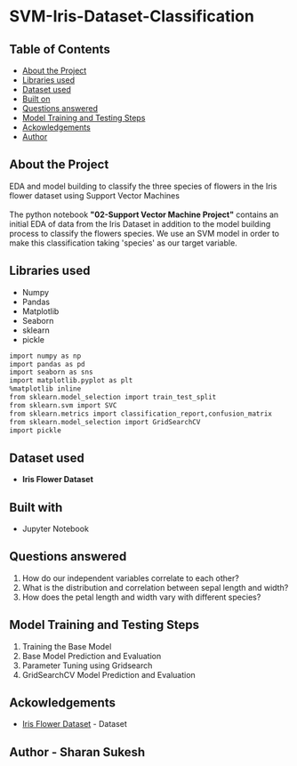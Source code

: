 # SVM-Iris-Dataset-Classification

<!-- TABLE OF CONTENTS -->
## Table of Contents

* [About the Project](#about-the-project)
* [Libraries used](#libraries-used)
* [Dataset used](#dataset-used)
* [Built on](#built-on)
* [Questions answered](#questions-answered)
* [Model Training and Testing Steps](#model-training-and-testing-steps)
* [Ackowledgements](#ackowledgements)
* [Author](#author)


## About the Project 
EDA and model building to classify the three species of flowers in the Iris flower dataset using Support Vector Machines</br></br>
The python notebook __"02-Support Vector Machine Project"__ contains an initial EDA of data from the Iris Dataset in addition to the model building process to classify the flowers species. 
We use an SVM model in order to make this classification taking 'species' as our target variable.

## Libraries used 
* Numpy
* Pandas
* Matplotlib
* Seaborn
* sklearn
* pickle

```bash
import numpy as np
import pandas as pd
import seaborn as sns
import matplotlib.pyplot as plt
%matplotlib inline
from sklearn.model_selection import train_test_split
from sklearn.svm import SVC
from sklearn.metrics import classification_report,confusion_matrix
from sklearn.model_selection import GridSearchCV
import pickle
```

## Dataset used 
* __Iris Flower Dataset__

## Built with
* Jupyter Notebook

## Questions answered 
1. How do our independent variables correlate to each other?
2. What is the distribution and correlation between sepal length and width?
3. How does the petal length and width vary with different species?

## Model Training and Testing Steps
1. Training the Base Model
2. Base Model Prediction and Evaluation
3. Parameter Tuning using Gridsearch
4. GridSearchCV Model Prediction and Evaluation

## Ackowledgements
* <a href='http://en.wikipedia.org/wiki/Iris_flower_data_set'>Iris Flower Dataset</a> - Dataset

## Author - Sharan Sukesh




